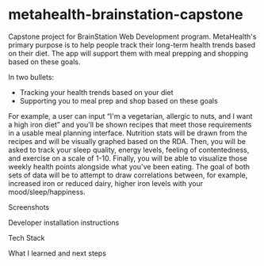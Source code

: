 # metahealth-brainstation-capstone
Capstone project for BrainStation Web Development program. MetaHealth's primary purpose is to help people track their long-term health trends based on their diet. The app will support them with meal prepping and shopping based on these goals. 

In two bullets:
- Tracking your health trends based on your diet
- Supporting you to meal prep and shop based on these goals

For example, a user can input “I'm a vegetarian, allergic to nuts, and I want a high iron diet” and you'll be shown recipes that meet those requirements in a usable meal planning interface. Nutrition stats will be drawn from the recipes and will be visually graphed based on the RDA.
Then, you will be asked to track your sleep quality, energy levels, feeling of contentedness, and exercise on a scale of 1-10. Finally, you will be able to visualize those weekly health points alongside what you've been eating. The goal of both sets of data will be to attempt to draw correlations between, for example, increased iron or reduced dairy, higher iron levels with your mood/sleep/happiness. 

Screenshots

Developer installation instructions

Tech Stack

What I learned and next steps
